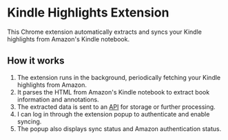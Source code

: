 # Kindle Highlights Extension

This Chrome extension automatically extracts and syncs your Kindle highlights from Amazon's Kindle notebook.

## How it works

1. The extension runs in the background, periodically fetching your Kindle highlights from Amazon.
2. It parses the HTML from Amazon's Kindle notebook to extract book information and annotations.
3. The extracted data is sent to an [API](/packages/api/README.md) for storage or further processing.
4. I can log in through the extension popup to authenticate and enable syncing.
5. The popup also displays sync status and Amazon authentication status.
